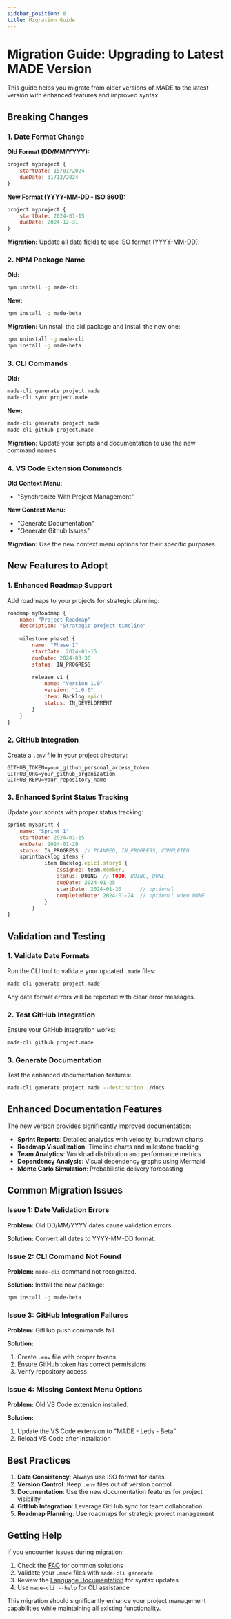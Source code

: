 ```yaml
---
sidebar_position: 8
title: Migration Guide
---
```


# Migration Guide: Upgrading to Latest MADE Version

This guide helps you migrate from older versions of MADE to the latest version with enhanced features and improved syntax.

## Breaking Changes

### 1. Date Format Change

**Old Format (DD/MM/YYYY):**
```js
project myproject {
    startDate: 15/01/2024
    dueDate: 31/12/2024
}
```

**New Format (YYYY-MM-DD - ISO 8601):**
```js
project myproject {
    startDate: 2024-01-15
    dueDate: 2024-12-31
}
```

**Migration:** Update all date fields to use ISO format (YYYY-MM-DD).

### 2. NPM Package Name

**Old:**
```bash
npm install -g made-cli
```

**New:**
```bash
npm install -g made-beta
```

**Migration:** Uninstall the old package and install the new one:
```bash
npm uninstall -g made-cli
npm install -g made-beta
```

### 3. CLI Commands

**Old:**
```bash
made-cli generate project.made
made-cli sync project.made
```

**New:**
```bash
made-cli generate project.made
made-cli github project.made
```

**Migration:** Update your scripts and documentation to use the new command names.

### 4. VS Code Extension Commands

**Old Context Menu:**
- "Synchronize With Project Management"

**New Context Menu:**
- "Generate Documentation"
- "Generate Github Issues"

**Migration:** Use the new context menu options for their specific purposes.

## New Features to Adopt

### 1. Enhanced Roadmap Support

Add roadmaps to your projects for strategic planning:

```js
roadmap myRoadmap {
    name: "Project Roadmap"
    description: "Strategic project timeline"
    
    milestone phase1 {
        name: "Phase 1"
        startDate: 2024-01-15
        dueDate: 2024-03-30
        status: IN_PROGRESS
        
        release v1 {
            name: "Version 1.0"
            version: "1.0.0"
            item: Backlog.epic1
            status: IN_DEVELOPMENT
        }
    }
}
```

### 2. GitHub Integration

Create a `.env` file in your project directory:

```env
GITHUB_TOKEN=your_github_personal_access_token
GITHUB_ORG=your_github_organization
GITHUB_REPO=your_repository_name
```

### 3. Enhanced Sprint Status Tracking

Update your sprints with proper status tracking:

```js
sprint mySprint {
    name: "Sprint 1"
    startDate: 2024-01-15
    endDate: 2024-01-29
    status: IN_PROGRESS  // PLANNED, IN_PROGRESS, COMPLETED        
    sprintbacklog items {
            item Backlog.epic1.story1 {
                assignee: team.member1
                status: DOING  // TODO, DOING, DONE
                dueDate: 2024-01-25
                startDate: 2024-01-20      // optional
                completedDate: 2024-01-24  // optional when DONE
            }
        }
}
```

## Validation and Testing

### 1. Validate Date Formats

Run the CLI tool to validate your updated `.made` files:

```bash
made-cli generate project.made
```

Any date format errors will be reported with clear error messages.

### 2. Test GitHub Integration

Ensure your GitHub integration works:

```bash
made-cli github project.made
```

### 3. Generate Documentation

Test the enhanced documentation features:

```bash
made-cli generate project.made --destination ./docs
```

## Enhanced Documentation Features

The new version provides significantly improved documentation:

- **Sprint Reports**: Detailed analytics with velocity, burndown charts
- **Roadmap Visualization**: Timeline charts and milestone tracking  
- **Team Analytics**: Workload distribution and performance metrics
- **Dependency Analysis**: Visual dependency graphs using Mermaid
- **Monte Carlo Simulation**: Probabilistic delivery forecasting

## Common Migration Issues

### Issue 1: Date Validation Errors

**Problem:** Old DD/MM/YYYY dates cause validation errors.

**Solution:** Convert all dates to YYYY-MM-DD format.

### Issue 2: CLI Command Not Found

**Problem:** `made-cli` command not recognized.

**Solution:** Install the new package:
```bash
npm install -g made-beta
```

### Issue 3: GitHub Integration Failures

**Problem:** GitHub push commands fail.

**Solution:** 
1. Create `.env` file with proper tokens
2. Ensure GitHub token has correct permissions
3. Verify repository access

### Issue 4: Missing Context Menu Options

**Problem:** Old VS Code extension installed.

**Solution:** 
1. Update the VS Code extension to "MADE - Leds - Beta"
2. Reload VS Code after installation

## Best Practices

1. **Date Consistency**: Always use ISO format for dates
2. **Version Control**: Keep `.env` files out of version control
3. **Documentation**: Use the new documentation features for project visibility
4. **GitHub Integration**: Leverage GitHub sync for team collaboration
5. **Roadmap Planning**: Use roadmaps for strategic project management

## Getting Help

If you encounter issues during migration:

1. Check the [FAQ](7_faq.md) for common solutions
2. Validate your `.made` files with `made-cli generate`
3. Review the [Language Documentation](5_lang.md) for syntax updates
4. Use `made-cli --help` for CLI assistance

This migration should significantly enhance your project management capabilities while maintaining all existing functionality.
